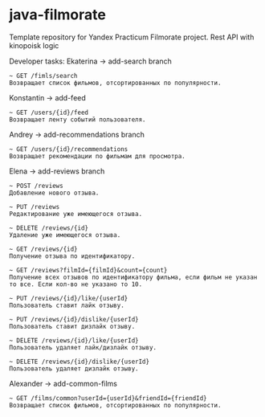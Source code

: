 # java-filmorate
Template repository for Yandex Practicum Filmorate project.
Rest API with kinopoisk logic

Developer tasks:
Ekaterina -> add-search branch

	~ GET /fimls/search
	Возвращает список фильмов, отсортированных по популярности.

Konstantin -> add-feed

	~ GET /users/{id}/feed
	Возвращает ленту событий пользователя.

Andrey -> add-recommendations branch

	~ GET /users/{id}/recommendations
	Возвращает рекомендации по фильмам для просмотра.

Elena -> add-reviews branch

	~ POST /reviews
	Добавление нового отзыва.

	~ PUT /reviews
	Редактирование уже имеющегося отзыва.

	~ DELETE /reviews/{id}
	Удаление уже имеющегося отзыва.

	~ GET /reviews/{id}
	Получение отзыва по идентификатору.

	~ GET /reviews?filmId={filmId}&count={count} 
	Получение всех отзывов по идентификатору фильма, если фильм не указан то все. Если кол-во не указано то 10.

	~ PUT /reviews/{id}/like/{userId}
 	Пользователь ставит лайк отзыву.

	~ PUT /reviews/{id}/dislike/{userId}
	Пользователь ставит дизлайк отзыву.

	~ DELETE /reviews/{id}/like/{userId}
	Пользователь удаляет лайк/дизлайк отзыву.

	~ DELETE /reviews/{id}/dislike/{userId}
	Пользователь удаляет дизлайк отзыву.

Alexander -> add-common-films

	~ GET /films/common?userId={userId}&friendId={friendId} 
	Возвращает список фильмов, отсортированных по популярности.

